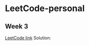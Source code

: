 # LeetCode-personal

## Week 3
[LeetCode link](https://leetcode.com/problems/convert-an-array-into-a-2d-array-with-conditions/description/)
Solution: 